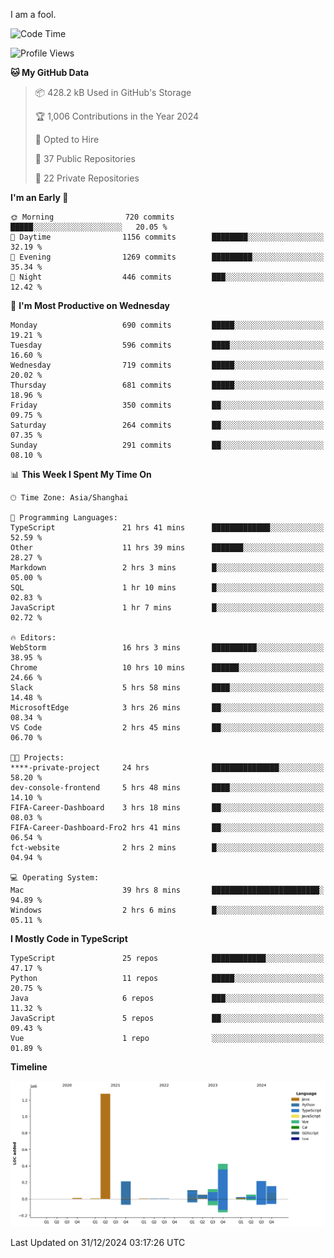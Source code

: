 I am a fool.

<!--START_SECTION:waka-->
![Code Time](http://img.shields.io/badge/Code%20Time-2%2C359%20hrs%2022%20mins-blue)

![Profile Views](http://img.shields.io/badge/Profile%20Views-0-blue)

**🐱 My GitHub Data** 

> 📦 428.2 kB Used in GitHub's Storage 
 > 
> 🏆 1,006 Contributions in the Year 2024
 > 
> 💼 Opted to Hire
 > 
> 📜 37 Public Repositories 
 > 
> 🔑 22 Private Repositories 
 > 
**I'm an Early 🐤** 

```text
🌞 Morning                720 commits         █████░░░░░░░░░░░░░░░░░░░░   20.05 % 
🌆 Daytime                1156 commits        ████████░░░░░░░░░░░░░░░░░   32.19 % 
🌃 Evening                1269 commits        █████████░░░░░░░░░░░░░░░░   35.34 % 
🌙 Night                  446 commits         ███░░░░░░░░░░░░░░░░░░░░░░   12.42 % 
```
📅 **I'm Most Productive on Wednesday** 

```text
Monday                   690 commits         █████░░░░░░░░░░░░░░░░░░░░   19.21 % 
Tuesday                  596 commits         ████░░░░░░░░░░░░░░░░░░░░░   16.60 % 
Wednesday                719 commits         █████░░░░░░░░░░░░░░░░░░░░   20.02 % 
Thursday                 681 commits         █████░░░░░░░░░░░░░░░░░░░░   18.96 % 
Friday                   350 commits         ██░░░░░░░░░░░░░░░░░░░░░░░   09.75 % 
Saturday                 264 commits         ██░░░░░░░░░░░░░░░░░░░░░░░   07.35 % 
Sunday                   291 commits         ██░░░░░░░░░░░░░░░░░░░░░░░   08.10 % 
```


📊 **This Week I Spent My Time On** 

```text
🕑︎ Time Zone: Asia/Shanghai

💬 Programming Languages: 
TypeScript               21 hrs 41 mins      █████████████░░░░░░░░░░░░   52.59 % 
Other                    11 hrs 39 mins      ███████░░░░░░░░░░░░░░░░░░   28.27 % 
Markdown                 2 hrs 3 mins        █░░░░░░░░░░░░░░░░░░░░░░░░   05.00 % 
SQL                      1 hr 10 mins        █░░░░░░░░░░░░░░░░░░░░░░░░   02.83 % 
JavaScript               1 hr 7 mins         █░░░░░░░░░░░░░░░░░░░░░░░░   02.72 % 

🔥 Editors: 
WebStorm                 16 hrs 3 mins       ██████████░░░░░░░░░░░░░░░   38.95 % 
Chrome                   10 hrs 10 mins      ██████░░░░░░░░░░░░░░░░░░░   24.66 % 
Slack                    5 hrs 58 mins       ████░░░░░░░░░░░░░░░░░░░░░   14.48 % 
MicrosoftEdge            3 hrs 26 mins       ██░░░░░░░░░░░░░░░░░░░░░░░   08.34 % 
VS Code                  2 hrs 45 mins       ██░░░░░░░░░░░░░░░░░░░░░░░   06.70 % 

🐱‍💻 Projects: 
****-private-project     24 hrs              ███████████████░░░░░░░░░░   58.20 % 
dev-console-frontend     5 hrs 48 mins       ████░░░░░░░░░░░░░░░░░░░░░   14.10 % 
FIFA-Career-Dashboard    3 hrs 18 mins       ██░░░░░░░░░░░░░░░░░░░░░░░   08.03 % 
FIFA-Career-Dashboard-Fro2 hrs 41 mins       ██░░░░░░░░░░░░░░░░░░░░░░░   06.54 % 
fct-website              2 hrs 2 mins        █░░░░░░░░░░░░░░░░░░░░░░░░   04.94 % 

💻 Operating System: 
Mac                      39 hrs 8 mins       ████████████████████████░   94.89 % 
Windows                  2 hrs 6 mins        █░░░░░░░░░░░░░░░░░░░░░░░░   05.11 % 
```

**I Mostly Code in TypeScript** 

```text
TypeScript               25 repos            ████████████░░░░░░░░░░░░░   47.17 % 
Python                   11 repos            █████░░░░░░░░░░░░░░░░░░░░   20.75 % 
Java                     6 repos             ███░░░░░░░░░░░░░░░░░░░░░░   11.32 % 
JavaScript               5 repos             ██░░░░░░░░░░░░░░░░░░░░░░░   09.43 % 
Vue                      1 repo              ░░░░░░░░░░░░░░░░░░░░░░░░░   01.89 % 
```



**Timeline**

![Lines of Code chart](https://raw.githubusercontent.com/VeejaLiu/VeejaLiu/master/assets/bar_graph.png)


 Last Updated on 31/12/2024 03:17:26 UTC
<!--END_SECTION:waka-->
